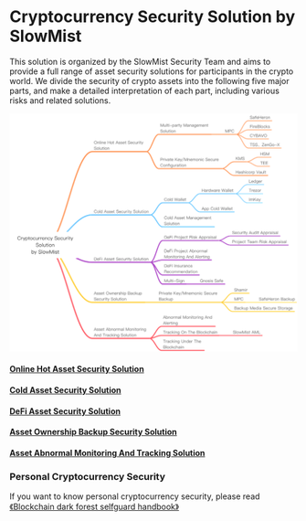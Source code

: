# Cryptocurrency Security Solution by SlowMist

This solution is organized by the SlowMist Security Team and aims to provide a full range of asset security solutions for participants in the crypto world. We divide the security of crypto assets into the following five major parts, and make a detailed interpretation of each part, including various risks and related solutions.

![](images/Cryptocurrency-Security.png)

#### [Online Hot Asset Security Solution](Online-Hot-Asset-Security-Solution.md)

#### [Cold Asset Security Solution](Cold-Asset-Security-Solution.md)

#### [DeFi Asset Security Solution](DeFi-Asset-Security-Solution.md)

#### [Asset Ownership Backup Security Solution](Asset-Ownership-Backup-Security-Solution.md)

#### [Asset Abnormal Monitoring And Tracking Solution](Asset-Abnormal-Monitoring-And-Tracking-Solution.md)

### Personal Cryptocurrency Security
If you want to know personal cryptocurrency security, please read [《Blockchain dark forest selfguard handbook》](https://github.com/slowmist/Blockchain-dark-forest-selfguard-handbook)
